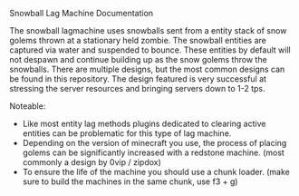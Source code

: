 Snowball Lag Machine Documentation

The snowball lagmachine uses snowballs sent from a entity stack of snow golems thrown at a stationary held zombie. The snowball entities
are captured via water and suspended to bounce. These entities by default will not despawn and continue building up as the snow golems
throw the snowballs. There are multiple designs, but the most common designs can be found in this repository. The design featured is very successful at stressing 
the server resources and bringing servers down to 1-2 tps. 

Noteable: 

- Like most entity lag methods plugins dedicated to clearing active entities can be problematic for this type of lag machine. 
- Depending on the version of minecraft you use, the process of placing golems can be significantly increased with a redstone machine. (most commonly a design by 0vip / zipdox)
- To ensure the life of the machine you should use a chunk loader. (make sure to build the machines in the same chunk, use f3 + g)
